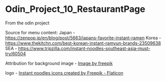 # Odin_Project_10_RestaurantPage

From the odin project <a href= "https://www.theodinproject.com/lessons/node-path-javascript-restaurant-page"></a>

Source for menu content:
Japan - https://zenpop.jp/en/blog/post/5663/japans-favorite-instant-ramen
Korea - https://www.thekitchn.com/best-korean-instant-ramyun-brands-23509638
SEA -  https://www.tripzilla.com/instant-noodles-southeast-asia-must-try/60504

Attribution for background image - <a href="https://www.freepik.com/free-vector/linear-flat-abstract-lines-pattern_13756389.htm#fromView=search&page=1&position=21&uuid=dd007983-9d46-440f-92c6-375b908e8a12">Image by freepik</a>

logo - <a href="https://www.flaticon.com/free-icons/instant-noodles" title="instant noodles icons">Instant noodles icons created by Freepik - Flaticon</a>